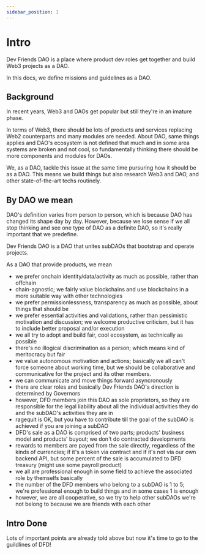 ```yaml
---
sidebar_position: 1
---
```


# Intro

Dev Friends DAO is a place where product dev roles get together and build Web3 projects as a DAO.

In this docs, we define missions and guidelines as a DAO.

## Background

In recent years, Web3 and DAOs get popular but still they're in an imature phase.

In terms of Web3, there should be lots of products and services replacing Web2 counterparts and many modules are needed.
About DAO, same things applies and DAO's ecosystem is not defined that much and in some area systems are broken and not cool, so fundamentally thinking there should be more components and modules for DAOs.

We, as a DAO, tackle this issue at the same time pursuring how it should be as a DAO.
This means we build things but also research Web3 and DAO, and other state-of-the-art techs routinely.

## By DAO we mean

DAO's definition varies from person to person, which is because DAO has changed its shape day by day.
However, because we lose sense if we all stop thinking and see one type of DAO as a definite DAO, so it's really important that we predefine.

Dev Friends DAO is a DAO that unites subDAOs that bootstrap and operate projects.

As a DAO that provide products, we mean
- we prefer onchain identity/data/activity as much as possible, rather than offchain
- chain-agnostic; we fairly value blockchains and use blockchains in a more suitable way with other technologies
- we prefer permissionlessness, transparency as much as possible, about things that should be
- we prefer essential activities and validations, rather than pessimistic motivation and discussion; we welcome productive criticism, but it has to include better proposal and/or execution
- we all try to adopt and build fair, cool ecosystem, as technically as possible
- there's no illogical discrimination as a person; which means kind of meritocracy but fair
- we value autonomous motivation and actions; basically we all can't force someone about working time, but we should be collaborative and communicative for the project and its other members.
- we can communicate and move things forward asyncronously
- there are clear roles and basically Dev Friends DAO's direction is determined by Governors
- however, DFD members join this DAO as sole proprietors, so they are responsible for the legal liability about all the individual activities they do and the subDAO's activities they are in
- ragequit is OK, but you have to contribute till the goal of the subDAO is achieved if you are joining a subDAO
- DFD's sale as a DAO is comprised of two parts; products' business model and products' buyout; we don't do contracted developments
- rewards to members are payed from the sale directly, regardless of the kinds of currencies; if it's a token via contract and if it's not via our own backend API, but some percent of the sale is accumulated to DFD treasury (might use some payroll product)
- we all are professional enough in some field to achieve the associated role by themselfs basically
- the number of the DFD members who belong to a subDAO is 1 to 5; we're professional enough to build things and in some cases 1 is enough
- however, we are all cooperative, so we try to help other subDAOs we're not belong to because we are friends with each other

## Intro Done

Lots of important points are already told above but now it's time to go to the guildlines of DFD!
